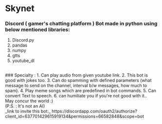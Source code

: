 # Skynet
### Discord ( gamer's chatting platform ) Bot made in python using below mentioned libraries:
1. Discord.py
2. pandas
3. numpy
4. gtts
5. youtube_dl
<br>
### Specialty :
1. Can play audio from given youtube link.
2. This bot is good with jokes too.
3. Can do spamming with defined parameters (what message to send on the channel, interval b/w messages, how much to spam).
4. Play meme songs which are predefined in bot commands.
5. Can convert Text to speech.
6. can humiliate you if you're not good with it..
<br>
May concur the world :)
<br>
(P.S. : It's not an AI) 
<br>
_link to invite this bot:_ https://discordapp.com/oauth2/authorize?client_id=637701429615919134&permissions=66582848&scope=bot
